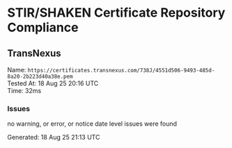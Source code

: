 # STIR/SHAKEN Certificate Repository Compliance

## TransNexus

Name: `https://certificates.transnexus.com/738J/4551d506-9493-485d-8a20-2b223d40a38e.pem`\
Tested At: 18 Aug 25 20:16 UTC\
Time: 32ms

### Issues

no warning, or error, or notice date level issues were found

Generated: 18 Aug 25 21:13 UTC